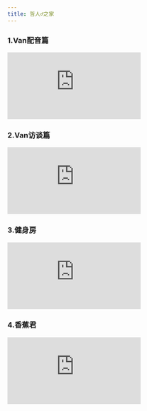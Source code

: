 ```yaml
---
title: 哲人♂之家
---
```


### 1.Van配音篇

<iframe id="dogePlayerFrame" src="https://player.dogecloud.com/web/player.html?vcode=643a4799d84e3b80&userId=725&autoPlay=false&inFrame=true" allowfullscreen="true" msallowfullscreen="true" webkitallowfullscreen="true" mozallowfullscreen="true" oallowfullscreen="true" allowtransparency="true" scrolling="no" frameborder="0" allow="accelerometer; autoplay; encrypted-media; gyroscope; picture-in-picture; fullscreen" referrerPolicy="unsafe-url"></iframe>


### 2.Van访谈篇

<iframe id="dogePlayerFrame" src="https://player.dogecloud.com/web/player.html?vcode=67301119f355f6c0&userId=725&autoPlay=false&inFrame=true" allowfullscreen="true" msallowfullscreen="true" webkitallowfullscreen="true" mozallowfullscreen="true" oallowfullscreen="true" allowtransparency="true" scrolling="no" frameborder="0" allow="accelerometer; autoplay; encrypted-media; gyroscope; picture-in-picture; fullscreen" referrerPolicy="unsafe-url"></iframe>

### 3.健身房

<iframe id="dogePlayerFrame" src="https://player.dogecloud.com/web/player.html?vcode=c6068d5d9dfc346b&userId=725&autoPlay=false&inFrame=true" allowfullscreen="true" msallowfullscreen="true" webkitallowfullscreen="true" mozallowfullscreen="true" oallowfullscreen="true" allowtransparency="true" scrolling="no" frameborder="0" allow="accelerometer; autoplay; encrypted-media; gyroscope; picture-in-picture; fullscreen" referrerPolicy="unsafe-url"></iframe>

### 4.香蕉君

<iframe id="dogePlayerFrame" src="https://player.dogecloud.com/web/player.html?vcode=9b39f9ce03d67862&userId=725&autoPlay=false&inFrame=true" allowfullscreen="true" msallowfullscreen="true" webkitallowfullscreen="true" mozallowfullscreen="true" oallowfullscreen="true" allowtransparency="true" scrolling="no" frameborder="0" allow="accelerometer; autoplay; encrypted-media; gyroscope; picture-in-picture; fullscreen" referrerPolicy="unsafe-url"></iframe>